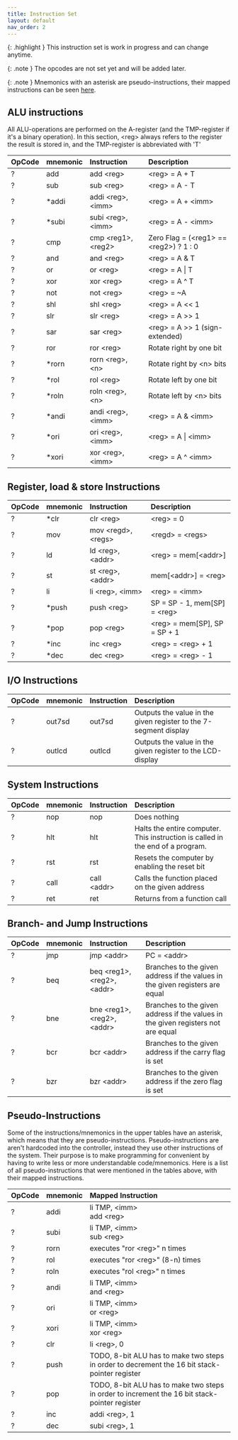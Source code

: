 ```yaml
---
title: Instruction Set
layout: default
nav_order: 2
---
```


{: .highlight }
This instruction set is work in progress and can change anytime.

{: .note }
The opcodes are not set yet and will be added later.

{: .note }
Mnemonics with an asterisk are pseudo-instructions, their mapped instructions can be seen [here](#pseudo-instructions).

## ALU instructions

All ALU-operations are performed on the A-register (and the TMP-register if it's a binary operation). In this section, \<reg> always refers to the register the result is stored in, and the TMP-register is abbreviated with 'T'

| OpCode | mnemonic | Instruction          | Description                              |
| :----- | :------- | :------------------- | :--------------------------------------- |
| ?      | add      | add \<reg>           | \<reg> = A + T                           |
| ?      | sub      | sub \<reg>           | \<reg> = A - T                           |
| ?      | \*addi   | addi \<reg>, \<imm>  | \<reg> = A + \<imm>                      |
| ?      | \*subi   | subi \<reg>, \<imm>  | \<reg> = A - \<imm>                      |
| ?      | cmp      | cmp \<reg1>, \<reg2> | Zero Flag = (\<reg1> == \<reg2>) ? 1 : 0 |
| ?      | and      | and \<reg>           | \<reg> = A & T                           |
| ?      | or       | or \<reg>            | \<reg> = A \| T                          |
| ?      | xor      | xor \<reg>           | \<reg> = A ^ T                           |
| ?      | not      | not \<reg>           | \<reg> = ~A                              |
| ?      | shl      | shl \<reg>           | \<reg> = A \<< 1                         |
| ?      | slr      | slr \<reg>           | \<reg> = A \>> 1                         |
| ?      | sar      | sar \<reg>           | \<reg> = A \>> 1 (sign-extended)         |
| ?      | ror      | ror \<reg>           | Rotate right by one bit                  |
| ?      | \*rorn   | rorn \<reg>, \<n>    | Rotate right by \<n> bits                |
| ?      | \*rol    | rol \<reg>           | Rotate left by one bit                   |
| ?      | \*roln   | roln \<reg>, \<n>    | Rotate left by \<n> bits                 |
| ?      | \*andi   | andi \<reg>, \<imm>  | \<reg> = A & \<imm>                      |
| ?      | \*ori    | ori \<reg>, \<imm>   | \<reg> = A \| \<imm>                     |
| ?      | \*xori   | xor \<reg>, \<imm>   | \<reg> = A ^ \<imm>                      |

## Register, load & store Instructions

| OpCode | mnemonic | Instruction          | Description                   |
| :----- | :------- | :------------------- | :---------------------------- |
| ?      | \*clr    | clr \<reg>           | \<reg> = 0                    |
| ?      | mov      | mov \<regd>, \<regs> | \<regd> = \<regs>             |
| ?      | ld       | ld \<reg>, \<addr>   | \<reg> = mem[\<addr>]         |
| ?      | st       | st \<reg>, \<addr>   | mem[\<addr>] = \<reg>         |
| ?      | li       | li \<reg>, \<imm>    | \<reg> = \<imm>               |
| ?      | \*push   | push \<reg>          | SP = SP - 1, mem[SP] = \<reg> |
| ?      | \*pop    | pop \<reg>           | \<reg> = mem[SP], SP = SP + 1 |
| ?      | \*inc    | inc \<reg>           | \<reg> = \<reg> + 1           |
| ?      | \*dec    | dec \<reg>           | \<reg> = \<reg> - 1           |

## I/O Instructions

| OpCode | mnemonic | Instruction | Description                                                      |
| :----- | :------- | :---------- | :--------------------------------------------------------------- |
| ?      | out7sd   | out7sd      | Outputs the value in the given register to the 7-segment display |
| ?      | outlcd   | outlcd      | Outputs the value in the given register to the LCD-display       |

## System Instructions

| OpCode | mnemonic | Instruction  | Description                                                                    |
| :----- | :------- | :----------- | :----------------------------------------------------------------------------- |
| ?      | nop      | nop          | Does nothing                                                                   |
| ?      | hlt      | hlt          | Halts the entire computer. This instruction is called in the end of a program. |
| ?      | rst      | rst          | Resets the computer by enabling the reset bit                                  |
| ?      | call     | call \<addr> | Calls the function placed on the given address                                 |
| ?      | ret      | ret          | Returns from a function call                                                   |

## Branch- and Jump Instructions

| OpCode | mnemonic | Instruction                   | Description                                                                      |
| :----- | :------- | :---------------------------- | :------------------------------------------------------------------------------- |
| ?      | jmp      | jmp \<addr>                   | PC = \<addr>                                                                     |
| ?      | beq      | beq \<reg1>, \<reg2>, \<addr> | Branches to the given address if the values in the given registers are equal     |
| ?      | bne      | bne \<reg1>, \<reg2>, \<addr> | Branches to the given address if the values in the given registers not are equal |
| ?      | bcr      | bcr \<addr>                   | Branches to the given address if the carry flag is set                           |
| ?      | bzr      | bzr \<addr>                   | Branches to the given address if the zero flag is set                            |

## Pseudo-Instructions

Some of the instructions/mnemonics in the upper tables have an asterisk, which means that they are pseudo-instructions. Pseudo-instructions are aren't hardcoded into the controller, instead they use other instructions of the system. Their purpose is to make programming for convenient by having to write less or more understandable code/mnemonics.
Here is a list of all pseudo-instructions that were mentioned in the tables above, with their mapped instructions.

| OpCode | mnemonic | Mapped Instruction                                                                            |
| :----- | :------- | :-------------------------------------------------------------------------------------------- |
| ?      | addi     | li TMP, \<imm> <br> add \<reg>                                                                |
| ?      | subi     | li TMP, \<imm> <br> sub \<reg>                                                                |
| ?      | rorn     | executes "ror \<reg>" n times                                                                 |
| ?      | rol      | executes "ror \<reg>" (8-n) times                                                             |
| ?      | roln     | executes "rol \<reg>" n times                                                                 |
| ?      | andi     | li TMP, \<imm> <br> and \<reg>                                                                |
| ?      | ori      | li TMP, \<imm> <br> or \<reg>                                                                 |
| ?      | xori     | li TMP, \<imm> <br> xor \<reg>                                                                |
| ?      | clr      | li \<reg>, 0                                                                                  |
| ?      | push     | TODO, 8-bit ALU has to make two steps in order to decrement the 16 bit stack-pointer register |
| ?      | pop      | TODO, 8-bit ALU has to make two steps in order to increment the 16 bit stack-pointer register |
| ?      | inc      | addi \<reg>, 1                                                                                |
| ?      | dec      | subi \<reg>, 1                                                                                |

